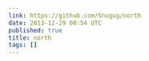 ```yaml
---
link: https://github.com/Snugug/north
date: 2013-12-29 00:54 UTC
published: true
title: north
tags: []
---
```



